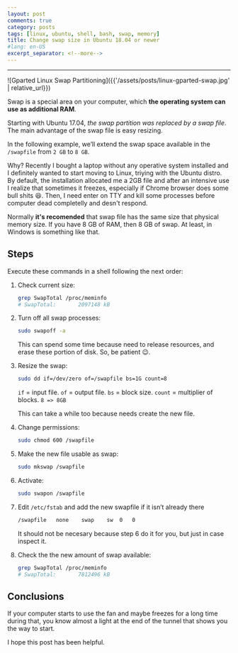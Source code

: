 ```yaml
---
layout: post
comments: true
category: posts
tags: [linux, ubuntu, shell, bash, swap, memory]
title: Change swap size in Ubuntu 18.04 or newer
#lang: en-US
excerpt_separator: <!--more-->
---
```

---

![Gparted Linux Swap Partitioning]({{'/assets/posts/linux-gparted-swap.jpg' | relative_url}})

Swap is a special area on your computer, which **the operating system can use as additional RAM**.

Starting with Ubuntu 17.04, _the swap partition was replaced by a swap file_. The main advantage of the swap file is easy resizing.

In the following example, we’ll extend the swap space available in the `/swapfile` from `2 GB` to `8 GB`.
<!--more-->
Why? Recently I bought a laptop without any operative system installed and I definitely wanted to start moving to Linux, triying with the Ubuntu distro. By default, the installation allocated me a 2GB file and after an intensive use I realize that sometimes it freezes, especially if Chrome browser does some bull shits 😆. Then, I need enter on TTY and kill some processes before computer dead completelly and desn't respond.

Normally **it's recomended** that swap file has the same size that physical memory size. If you have 8 GB of RAM, then 8 GB of swap. At least, in Windows is something like that.

## Steps

Execute these commands in a shell following the next order:

1.  Check current size:
    ```bash
    grep SwapTotal /proc/meminfo
    # SwapTotal:       2097148 kB
    ```

2.  Turn off all swap processes:
    ```bash
    sudo swapoff -a
    ```
    This can spend some time because need to release resources, and erase these portion of disk. So, be patient 😉.

3.  Resize the swap:
    ```bash
    sudo dd if=/dev/zero of=/swapfile bs=1G count=8
    ```
    `if` = input file.
    `of` = output file.
    `bs` = block size.
    `count` = multiplier of blocks. `8 => 8GB`

    This can take a while too because needs create the new file.

4.  Change permissions:
    ```bash
    sudo chmod 600 /swapfile
    ```

5.  Make the new file usable as swap:
    ```bash
    sudo mkswap /swapfile
    ```

6.  Activate:
    ```bash
    sudo swapon /swapfile
    ```

7.  Edit `/etc/fstab` and add the new swapfile if it isn’t already there
    ```bash
    /swapfile   none    swap    sw  0   0
    ```
    It should not be necesary because step 6 do it for you, but just in case inspect it.

6.  Check the the new amount of swap available:
    ```bash
    grep SwapTotal /proc/meminfo
    # SwapTotal:       7812496 kB
    ```

## Conclusions

If your computer starts to use the fan and maybe freezes for a long time during that, you know almost a light at the end of the tunnel that shows you the way to start.

I hope this post has been helpful.
